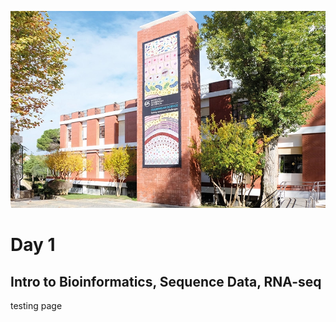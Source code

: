 ![](assets/readme_img/IGC_Tower_DSCF7958_ed.webp)

# Day 1

## Intro to Bioinformatics, Sequence Data, RNA-seq

testing page
